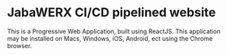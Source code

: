# JabaWERX CI/CD pipelined website

This is a Progressive Web Application, built using ReactJS.  This application may be installed on Macs, Windows, iOS, Android, ect using the Chrome browser.